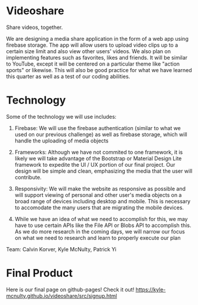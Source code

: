# Videoshare
Share videos, together.

We are designing a media share application in the form of a web app using firebase storage. The app will allow users to upload video clips up to a certain size limit and also view other users' videos. We also plan on implementing features such as favorites, likes and friends. It will be similar to YouTube, except it will be centered on a particular theme like "action sports" or likewise. This will also be good practice for what we have learned this quarter as well as a test of our coding abilities.


# Technology
Some of the technology we will use includes:

1) Firebase: We will use the firebase authentication (similar to what we used on our previous challenge) as well as firebase storage, which will handle the uploading of media objects

2) Frameworks: Although we have not commited to one framework, it is likely we will take advantage of the Bootstrap or Material Design Lite framework to expedite the UI / UX portion of our final project. Our design will be simple and clean, emphasizing the media that the user will contribute.

3) Responsivity: We will make the website as responsive as possible and will support viewing of personal and other user's media objects on a broad range of devices including desktop and mobile. This is necessary to accomodate the many users that are migrating the mobile devices.

4) While we have an idea of what we need to accomplish for this, we may have to use certain APIs like the File API or Blobs API to accomplish this. As we do more research in the coming days, we will narrow our focus on what we need to research and learn to properly execute our plan

Team: Calvin Korver, Kyle McNulty, Patrick Yi

# Final Product
Here is our final page on github-pages!
Check it out!
https://kyle-mcnulty.github.io/videoshare/src/signup.html
